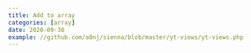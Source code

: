 ```yaml
---
title: Add to array
categories: [array]
date: 2020-09-30
example: //github.com/a8nj/sienna/blob/master/yt-views/yt-views.php
---
```

